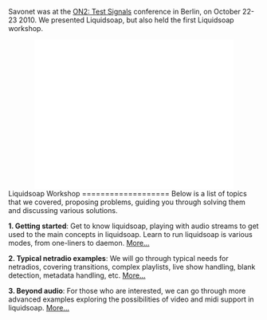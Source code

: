 Savonet was at the [ON2: Test Signals](http://testsignals.org/) conference in
Berlin, on October 22-23 2010. We presented Liquidsoap, but also held the first
Liquidsoap workshop.

<center><iframe src="//player.vimeo.com/video/16528307" width="400" height="300" frameborder="0"></iframe></center>Liquidsoap Workshop
===================
Below is a list of topics that we covered, proposing problems,
guiding you through solving them and discussing various solutions.

**1. Getting started**:
Get to know liquidsoap, playing with audio streams to get used
to the main concepts in liquidsoap.
Learn to run liquidsoap is various modes, from one-liners to daemon.
[More...](on2_part1.html)

**2. Typical netradio examples**:
We will go through typical needs for netradios, covering transitions,
complex playlists, live show handling, blank detection, metadata handling,
etc.
[More...](on2_part2.html)

**3. Beyond audio**:
For those who are interested, we can go through more advanced examples
exploring the possibilities of video and midi support in liquidsoap.
[More...](on2_part3.html)


